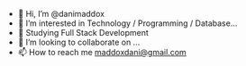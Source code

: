 - 👋 Hi, I’m @danimaddox
- 👀 I’m interested in Technology / Programming / Database...
- 🌱 Studying Full Stack Development
- 💞️ I’m looking to collaborate on ...
- 📫 How to reach me maddoxdani@gmail.com

<!---
danimaddox/danimaddox is a ✨ special ✨ repository because its `README.md` (this file) appears on your GitHub profile.
You can click the Preview link to take a look at your changes.
--->
